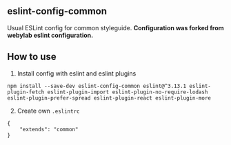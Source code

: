 eslint-config-common
----------------------

Usual ESLint config for common styleguide. __Configuration was forked from webylab eslint configuration.__

## How to use

1. Install config with eslint and eslint plugins

```
npm install --save-dev eslint-config-common eslint@^3.13.1 eslint-plugin-fetch eslint-plugin-import eslint-plugin-no-require-lodash eslint-plugin-prefer-spread eslint-plugin-react eslint-plugin-more
```


2. Create own `.eslintrc`

```
{
    "extends": "common"
}
```
